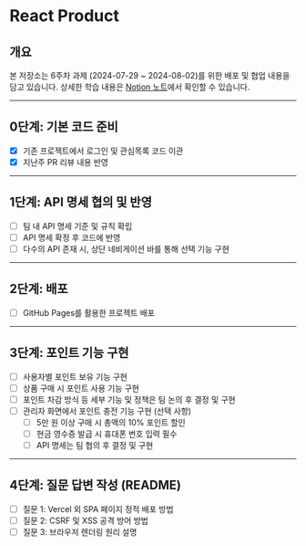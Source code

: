 # React Product

## 개요

본 저장소는 6주차 과제 (2024-07-29 ~ 2024-08-02)를 위한 배포 및 협업 내용을 담고 있습니다. 상세한 학습 내용은 [Notion 노트](https://www.notion.so/TIL-FE-25dbeb894e884b889eca0fa3e4e13904)에서 확인할 수 있습니다.

---

## 0단계: 기본 코드 준비

- [x] 기존 프로젝트에서 로그인 및 관심목록 코드 이관
- [x] 지난주 PR 리뷰 내용 반영

---

## 1단계: API 명세 협의 및 반영

- [ ] 팀 내 API 명세 기준 및 규칙 확립
- [ ] API 명세 확정 후 코드에 반영
- [ ] 다수의 API 존재 시, 상단 네비게이션 바를 통해 선택 기능 구현

---

## 2단계: 배포

- [ ] GitHub Pages를 활용한 프로젝트 배포

---

## 3단계: 포인트 기능 구현

- [ ] 사용자별 포인트 보유 기능 구현
- [ ] 상품 구매 시 포인트 사용 기능 구현
- [ ] 포인트 차감 방식 등 세부 기능 및 정책은 팀 논의 후 결정 및 구현
- [ ] 관리자 화면에서 포인트 충전 기능 구현 (선택 사항)
  - [ ] 5만 원 이상 구매 시 총액의 10% 포인트 할인
  - [ ] 현금 영수증 발급 시 휴대폰 번호 입력 필수
  - [ ] API 명세는 팀 협의 후 결정 및 구현

---

## 4단계: 질문 답변 작성 (README)

- [ ] 질문 1: Vercel 외 SPA 페이지 정적 배포 방법
- [ ] 질문 2: CSRF 및 XSS 공격 방어 방법
- [ ] 질문 3: 브라우저 렌더링 원리 설명